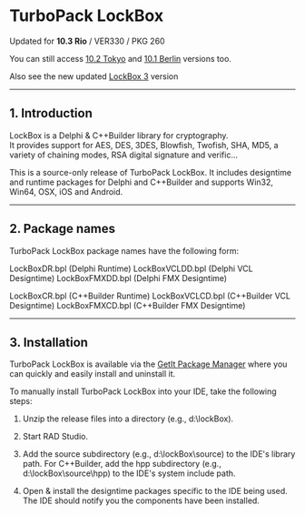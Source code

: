 # TurboPack LockBox

Updated for **10.3 Rio** / VER330 / PKG 260

You can still access [10.2 Tokyo](https://github.com/TurboPack/LockBox/releases/tag/102Toykeo) and [10.1 Berlin](https://github.com/TurboPack/LockBox/releases/tag/101Berlin) versions too.

Also see the new updated [LockBox 3](https://github.com/TurboPack/LockBox3) version

-----

## 1. Introduction


LockBox is a Delphi & C++Builder library for cryptography.  
It provides support for AES, DES, 3DES, Blowfish, Twofish, SHA, MD5, a variety 
of chaining modes, RSA digital signature and verific...

This is a source-only release of TurboPack LockBox. It includes
designtime and runtime packages for Delphi and C++Builder and supports 
Win32, Win64, OSX, iOS and Android.

-----

## 2. Package names


TurboPack LockBox package names have the following form:

LockBoxDR.bpl (Delphi Runtime)
LockBoxVCLDD.bpl (Delphi VCL Designtime)
LockBoxFMXDD.bpl (Delphi FMX Designtime)

LockBoxCR.bpl (C++Builder Runtime)
LockBoxVCLCD.bpl (C++Builder VCL Designtime)
LockBoxFMXCD.bpl (C++Builder FMX Designtime)

-----

## 3. Installation

TurboPack LockBox is available via the [GetIt Package Manager](http://docwiki.embarcadero.com/RADStudio/en/Installing_a_Package_Using_GetIt_Package_Manager) where you can quickly and easily install and uninstall it.

To manually install TurboPack LockBox into your IDE, take the following
steps:

1. Unzip the release files into a directory (e.g., d:\lockBox).

2. Start RAD Studio.

3. Add the source subdirectory (e.g., d:\lockBox\source) to the
     IDE's library path. For C++Builder, add the hpp subdirectory
     (e.g., d:\lockBox\source\hpp) to the IDE's system include path.

4. Open & install the designtime packages specific to the IDE being
     used. The IDE should notify you the components have been
     installed.
